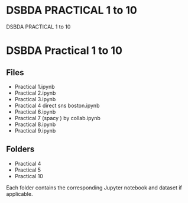 # DSBDA PRACTICAL 1 to 10
 DSBDA PRACTICAL 1 to 10
# DSBDA Practical 1 to 10

## Files

- Practical 1.ipynb  
- Practical 2.ipynb  
- Practical 3.ipynb  
- Practical 4 direct sns boston.ipynb  
- Practical 6.ipynb  
- Practical 7 (spacy ) by collab.ipynb  
- Practical 8.ipynb  
- Practical 9.ipynb  

## Folders

- Practical 4  
- Practical 5  
- Practical 10  

Each folder contains the corresponding Jupyter notebook and dataset if applicable.
